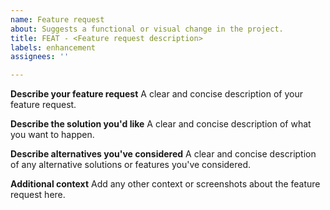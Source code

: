```yaml
---
name: Feature request
about: Suggests a functional or visual change in the project.
title: FEAT - <Feature request description>
labels: enhancement
assignees: ''

---
```


**Describe your feature request**
A clear and concise description of your feature request.

**Describe the solution you'd like**
A clear and concise description of what you want to happen.

**Describe alternatives you've considered**
A clear and concise description of any alternative solutions or features you've considered.

**Additional context**
Add any other context or screenshots about the feature request here.
